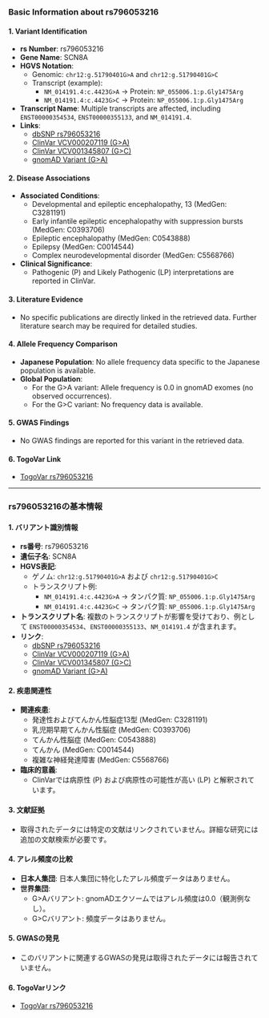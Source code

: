 ### Basic Information about rs796053216

#### 1. **Variant Identification**
- **rs Number**: rs796053216  
- **Gene Name**: SCN8A  
- **HGVS Notation**:  
  - Genomic: `chr12:g.51790401G>A` and `chr12:g.51790401G>C`  
  - Transcript (example):  
    - `NM_014191.4:c.4423G>A` → Protein: `NP_055006.1:p.Gly1475Arg`  
    - `NM_014191.4:c.4423G>C` → Protein: `NP_055006.1:p.Gly1475Arg`  
- **Transcript Name**: Multiple transcripts are affected, including `ENST00000354534`, `ENST00000355133`, and `NM_014191.4`.  
- **Links**:  
  - [dbSNP rs796053216](https://identifiers.org/dbsnp/rs796053216)  
  - [ClinVar VCV000207119 (G>A)](https://www.ncbi.nlm.nih.gov/clinvar/variation/207119)  
  - [ClinVar VCV001345807 (G>C)](https://www.ncbi.nlm.nih.gov/clinvar/variation/1345807)  
  - [gnomAD Variant (G>A)](https://gnomad.broadinstitute.org/variant/12-51790401-G-A?dataset=gnomad_r4)  

#### 2. **Disease Associations**
- **Associated Conditions**:  
  - Developmental and epileptic encephalopathy, 13 (MedGen: C3281191)  
  - Early infantile epileptic encephalopathy with suppression bursts (MedGen: C0393706)  
  - Epileptic encephalopathy (MedGen: C0543888)  
  - Epilepsy (MedGen: C0014544)  
  - Complex neurodevelopmental disorder (MedGen: C5568766)  
- **Clinical Significance**:  
  - Pathogenic (P) and Likely Pathogenic (LP) interpretations are reported in ClinVar.  

#### 3. **Literature Evidence**
- No specific publications are directly linked in the retrieved data. Further literature search may be required for detailed studies.

#### 4. **Allele Frequency Comparison**
- **Japanese Population**: No allele frequency data specific to the Japanese population is available.  
- **Global Population**:  
  - For the G>A variant: Allele frequency is 0.0 in gnomAD exomes (no observed occurrences).  
  - For the G>C variant: No frequency data is available.  

#### 5. **GWAS Findings**
- No GWAS findings are reported for this variant in the retrieved data.

#### 6. **TogoVar Link**
- [TogoVar rs796053216](https://togovar.org/variant/12-51790401-G-A)  

---

### rs796053216の基本情報

#### 1. **バリアント識別情報**
- **rs番号**: rs796053216  
- **遺伝子名**: SCN8A  
- **HGVS表記**:  
  - ゲノム: `chr12:g.51790401G>A` および `chr12:g.51790401G>C`  
  - トランスクリプト例:  
    - `NM_014191.4:c.4423G>A` → タンパク質: `NP_055006.1:p.Gly1475Arg`  
    - `NM_014191.4:c.4423G>C` → タンパク質: `NP_055006.1:p.Gly1475Arg`  
- **トランスクリプト名**: 複数のトランスクリプトが影響を受けており、例として `ENST00000354534`、`ENST00000355133`、`NM_014191.4` が含まれます。  
- **リンク**:  
  - [dbSNP rs796053216](https://identifiers.org/dbsnp/rs796053216)  
  - [ClinVar VCV000207119 (G>A)](https://www.ncbi.nlm.nih.gov/clinvar/variation/207119)  
  - [ClinVar VCV001345807 (G>C)](https://www.ncbi.nlm.nih.gov/clinvar/variation/1345807)  
  - [gnomAD Variant (G>A)](https://gnomad.broadinstitute.org/variant/12-51790401-G-A?dataset=gnomad_r4)  

#### 2. **疾患関連性**
- **関連疾患**:  
  - 発達性およびてんかん性脳症13型 (MedGen: C3281191)  
  - 乳児期早期てんかん性脳症 (MedGen: C0393706)  
  - てんかん性脳症 (MedGen: C0543888)  
  - てんかん (MedGen: C0014544)  
  - 複雑な神経発達障害 (MedGen: C5568766)  
- **臨床的意義**:  
  - ClinVarでは病原性 (P) および病原性の可能性が高い (LP) と解釈されています。  

#### 3. **文献証拠**
- 取得されたデータには特定の文献はリンクされていません。詳細な研究には追加の文献検索が必要です。

#### 4. **アレル頻度の比較**
- **日本人集団**: 日本人集団に特化したアレル頻度データはありません。  
- **世界集団**:  
  - G>Aバリアント: gnomADエクソームではアレル頻度は0.0（観測例なし）。  
  - G>Cバリアント: 頻度データはありません。  

#### 5. **GWASの発見**
- このバリアントに関連するGWASの発見は取得されたデータには報告されていません。

#### 6. **TogoVarリンク**
- [TogoVar rs796053216](https://togovar.org/variant/12-51790401-G-A)  